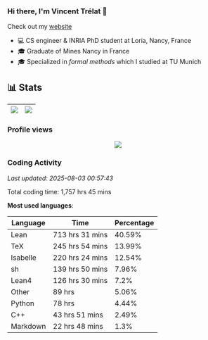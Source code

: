 ### Hi there, I'm Vincent Trélat 👋

Check out my [website](https://vtrelat.github.io)

-   💻 CS engineer & INRIA PhD student at Loria, Nancy, France
-   🎓 Graduate of Mines Nancy in France
-   🎓 Specialized in _formal methods_ which I studied at TU Munich

## 📊 **Stats**

| <img align="center" src="https://readme-stats.clckblog.space/api?username=VTrelat&show_icons=true&include_all_commits=true&theme=tokyonight&hide_border=true" /> | <img align="center" src="https://readme-stats.clckblog.space/api/top-langs/?username=VTrelat&layout=compact&theme=tokyonight&hide_border=true" /> |
| ---------------------------------------------------------------------------------------------------------------------------------------------------------------- | ------------------------------------------------------------------------------------------------------------------------------------------------- |

### Profile views

<p align="center">
 <img src="https://profile-counter.glitch.me/VTrelat/count.svg" />
</p>

<!--automations-->
### Coding Activity
_Last updated: 2025-08-03 00:57:43_

Total coding time: 1,757 hrs 45 mins

**Most used languages**:

| Language | Time | Percentage |
| ------------- | ------------- | ------------- |
| Lean | 713 hrs 31 mins | 40.59% |
| TeX | 245 hrs 54 mins | 13.99% |
| Isabelle | 220 hrs 24 mins | 12.54% |
| sh | 139 hrs 50 mins | 7.96% |
| Lean4 | 126 hrs 30 mins | 7.2% |
| Other | 89 hrs | 5.06% |
| Python | 78 hrs | 4.44% |
| C++ | 43 hrs 51 mins | 2.49% |
| Markdown | 22 hrs 48 mins | 1.3% |

